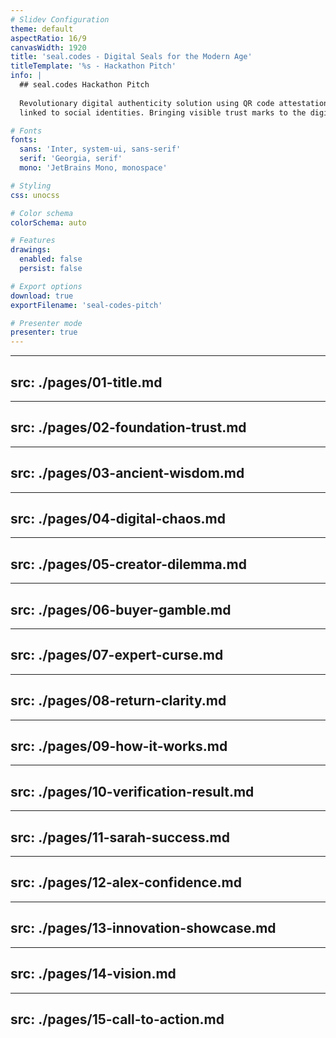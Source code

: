 ```yaml
---
# Slidev Configuration
theme: default
aspectRatio: 16/9
canvasWidth: 1920
title: 'seal.codes - Digital Seals for the Modern Age'
titleTemplate: '%s - Hackathon Pitch'
info: |
  ## seal.codes Hackathon Pitch
  
  Revolutionary digital authenticity solution using QR code attestations
  linked to social identities. Bringing visible trust marks to the digital age.

# Fonts
fonts:
  sans: 'Inter, system-ui, sans-serif'
  serif: 'Georgia, serif'
  mono: 'JetBrains Mono, monospace'

# Styling
css: unocss

# Color schema
colorSchema: auto

# Features
drawings:
  enabled: false
  persist: false

# Export options
download: true
exportFilename: 'seal-codes-pitch'

# Presenter mode
presenter: true
---
```


---
src: ./pages/01-title.md
---

---
src: ./pages/02-foundation-trust.md
---

---
src: ./pages/03-ancient-wisdom.md
---

---
src: ./pages/04-digital-chaos.md
---

---
src: ./pages/05-creator-dilemma.md
---

---
src: ./pages/06-buyer-gamble.md
---

---
src: ./pages/07-expert-curse.md
---

---
src: ./pages/08-return-clarity.md
---

---
src: ./pages/09-how-it-works.md
---

---
src: ./pages/10-verification-result.md
---

---
src: ./pages/11-sarah-success.md
---

---
src: ./pages/12-alex-confidence.md
---

---
src: ./pages/13-innovation-showcase.md
---

---
src: ./pages/14-vision.md
---

---
src: ./pages/15-call-to-action.md
---